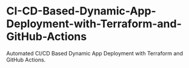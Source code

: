 # CI-CD-Based-Dynamic-App-Deployment-with-Terraform-and-GitHub-Actions
Automated CI/CD Based Dynamic App Deployment with Terraform and GitHub Actions.

